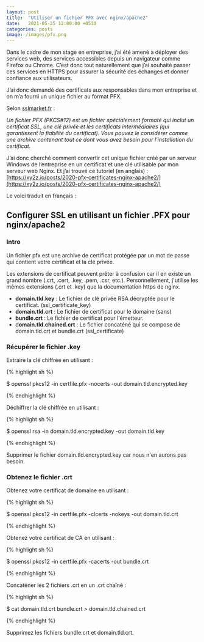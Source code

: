 ```yaml
---
layout: post
title:  "Utiliser un fichier PFX avec nginx/apache2"
date:   2021-05-25 12:00:00 +0530
categories: posts
image: /images/pfx.png
---
```


Dans le cadre de mon stage en entreprise, j’ai été amené à déployer des services web, des services accessibles depuis un navigateur comme Firefox ou Chrome. C’est donc tout naturellement que j’ai souhaité passer ces services en HTTPS pour assurer la sécurité des échanges et donner confiance aux utilisateurs.

J’ai donc demandé des certificats aux responsables dans mon entreprise et on m’a fourni un unique fichier au format PFX.

Selon [sslmarket.fr](https://www.sslmarket.fr/ssl/help-creer-fichier-pfx/) :

*Un fichier PFX (PKCS#12) est un fichier spécialement formaté qui inclut un certificat SSL, une clé privée et les certificats intermédiaires (qui garantissent la fiabilité du certificat). Vous pouvez le considérer comme une archive contenant tout ce dont vous avez besoin pour l'installation du certificat.*

J’ai donc cherché comment convertir cet unique fichier créé par un serveur Windows de l’entreprise en un certificat et une clé utilisable par mon serveur web Nginx. Et j’ai trouvé ce tutoriel (en anglais) : [https://xy2z.io/posts/2020-pfx-certificates-nginx-apache2/](https://xy2z.io/posts/2020-pfx-certificates-nginx-apache2/)

Le voici traduit en français :

## Configurer SSL en utilisant un fichier .PFX pour nginx/apache2

### Intro

Un fichier pfx est une archive de certificat protégée par un mot de passe qui contient votre certificat et la clé privée.

Les extensions de certificat peuvent prêter à confusion car il en existe un grand nombre (.crt, .cert, .key, .pem, .csr, etc.). Personnellement, j'utilise les mêmes extensions (.crt et .key) que la documentation https de nginx.

- **domain.tld.key** : Le fichier de clé privée RSA décryptée pour le certificat. (ssl_certificate_key)
- **domain.tld.crt** : Le fichier de certificat pour le domaine (sans)
- **bundle.crt** : Le fichier de certificat pour l'émetteur.
- d**omain.tld.chained.crt** : Le fichier concaténé qui se compose de domain.tld.crt et bundle.crt (ssl_certificate)

### Récupérer le fichier .key

Extraire la clé chiffrée en utilisant :

{% highlight sh %}

$ openssl pkcs12 -in certfile.pfx -nocerts -out domain.tld.encrypted.key

{% endhighlight %}

Déchiffrer la clé chiffrée en utilisant :

{% highlight sh %}

$ openssl rsa -in domain.tld.encrypted.key -out domain.tld.key

{% endhighlight %}

Supprimer le fichier domain.tld.encrypted.key car nous n'en aurons pas besoin.

### Obtenez le fichier .crt

Obtenez votre certificat de domaine en utilisant :

{% highlight sh %}

$ openssl pkcs12 -in certfile.pfx -clcerts -nokeys -out domain.tld.crt

{% endhighlight %}

Obtenez votre certificat de CA en utilisant :

{% highlight sh %}

$ openssl pkcs12 -in certfile.pfx -cacerts -out bundle.crt

{% endhighlight %}

Concaténer les 2 fichiers .crt en un .crt chaîné :

{% highlight sh %}

$ cat domain.tld.crt bundle.crt > domain.tld.chained.crt

{% endhighlight %}

Supprimez les fichiers bundle.crt et domain.tld.crt.
